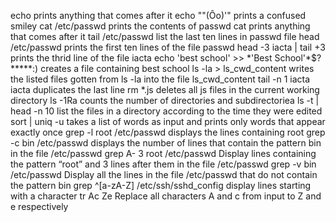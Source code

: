 echo prints anything that comes after it
echo "\"(Ôo)'" prints a confused smiley
cat /etc/passwd prints the contents of passwd
cat prints anything that comes after it
tail /etc/passwd list the last ten lines in passwd file
head /etc/passwd prints the first ten lines of the file passwd
head -3 iacta | tail +3 prints the thrid line of the file iacta
echo 'best school' >> \*\'Best School\'\*$\?\*\*\*\*\*:) creates a file containing best school
ls -la > ls_cwd_content writes the listed files gotten from ls -la into the file ls_cwd_content
tail -n 1 iacta iacta duplicates the last line
rm *.js deletes all js files in the current working directory
ls -1Ra counts the number of directories and subdirectoriea
ls -t | head -n 10 list the files in a directory according to the time they were edited
sort | uniq -u takes a list of words as input and prints only words that appear exactly once
grep -l root /etc/passwd displays the lines containing root
grep -c bin /etc/passwd displays the number of lines that contain the pattern bin in the file /etc/passwd
grep A- 3 root /etc/passwd Display lines containing the pattern “root” and 3 lines after them in the file /etc/passwd
grep -v bin /etc/passwd Display all the lines in the file /etc/passwd that do not contain the pattern bin
grep ^[a-zA-Z] /etc/ssh/sshd_config display lines starting with a character
tr Ac Ze Replace all characters A and c from input to Z and e respectively
